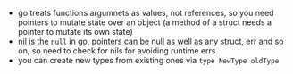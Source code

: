 * go treats functions argumnets as values, not references, so you need pointers to mutate state over an object (a method of a struct needs a pointer to mutate its own state)
* nil is the `null` in go, pointers can be null as well as any struct, err and so on, so need to check for nils for avoiding runtime errs
* you can create new types from existing ones via `type NewType oldType`
